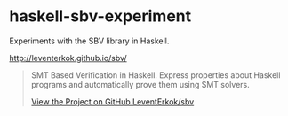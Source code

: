 # haskell-sbv-experiment

Experiments with the SBV library in Haskell.

http://leventerkok.github.io/sbv/


> SMT Based Verification in Haskell. Express properties about Haskell programs and automatically prove them using SMT solvers.
> 
> [View the Project on GitHub LeventErkok/sbv](https://github.com/LeventErkok/sbv)